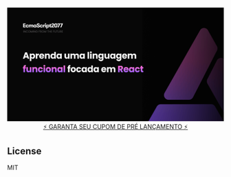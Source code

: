<p align="center">
 <img src="./public/assets/cover.png" >
  <a href="https://es77.dev"> ⚡ GARANTA SEU CUPOM DE PRÉ LANÇAMENTO ⚡ </a>
</p>

## License

MIT
